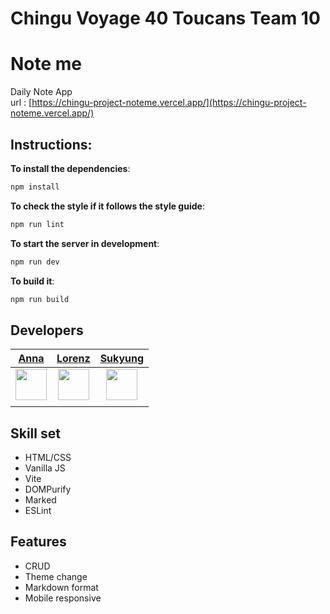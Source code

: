 # Chingu Voyage 40 Toucans Team 10

# Note me

Daily Note App  
url : [https://chingu-project-noteme.vercel.app/](https://chingu-project-noteme.vercel.app/)

## Instructions:

**To install the dependencies**:

```cmd
npm install
```

**To check the style if it follows the style guide**:

```cmd
npm run lint
```

**To start the server in development**:

```cmd
npm run dev
```

**To build it**:

```cmd
npm run build
```

## Developers

|                     [Anna](https://github.com/its-haanna)                      |              [Lorenz](https://github.com/genelorenzSarmiento0408)               |                     [Sukyung](https://github.com/sukyungdev)                     |
| :----------------------------------------------------------------------------: | :-----------------------------------------------------------------------------: | :------------------------------------------------------------------------------: |
| <img src="https://avatars.githubusercontent.com/u/83631167?v=4" width="50px"/> | <img src="https://avatars.githubusercontent.com/u/69145401?v=4" width="50px" /> | <img src="https://avatars.githubusercontent.com/u/96860670?v=4s" width="50px" /> |
|                                                                                |                                                                                 |

<!-- > Anna
> [its-haanna](https://github.com/its-haanna)
> Gene Lorenz Sarmiento
> [genelorenzSarmiento0408](https://github.com/genelorenzSarmiento0408)
> Sukyung
> [sukyungdev](https://github.com/sukyungdev)

--- -->

## Skill set

- HTML/CSS
- Vanilla JS
- Vite
- DOMPurify
- Marked
- ESLint

## Features

- CRUD
- Theme change
- Markdown format
- Mobile responsive
